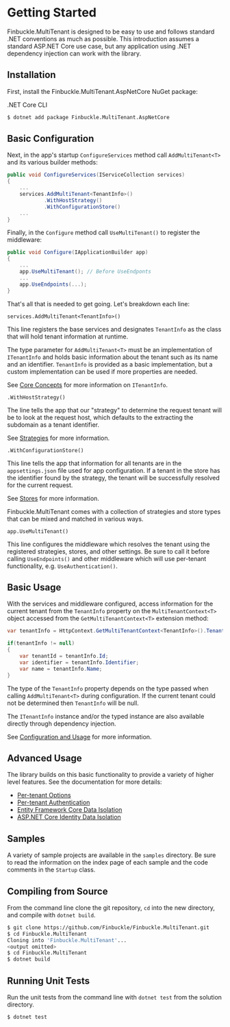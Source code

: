 # Getting Started

Finbuckle.MultiTenant is designed to be easy to use and follows standard .NET conventions as much as possible. This introduction assumes a standard ASP.NET Core
use case, but any application using .NET dependency injection can work with the library.

## Installation

First, install the Finbuckle.MultiTenant.AspNetCore NuGet package:

.NET Core CLI
```bash
$ dotnet add package Finbuckle.MultiTenant.AspNetCore
```

## Basic Configuration

Next, in the app's startup `ConfigureServices` method call `AddMultiTenant<T>` and its various builder methods:

```cs
public void ConfigureServices(IServiceCollection services)
{
    ...
    services.AddMultiTenant<TenantInfo>()
            .WithHostStrategy()
            .WithConfigurationStore()
    ...
}
```

Finally, in the `Configure` method call `UseMultiTenant()` to register the middleware:

```cs
public void Configure(IApplicationBuilder app)
{
    ...
    app.UseMultiTenant(); // Before UseEndponts
    ...
    app.UseEndpoints(...);
}
```

That's all that is needed to get going. Let's breakdown each line:

`services.AddMultiTenant<TenantInfo>()`

This line registers the base services and designates `TenantInfo` as the class that will hold tenant information at runtime.

The type parameter for `AddMultiTenant<T>` must be an implementation of `ITenantInfo` and holds basic information about the tenant such as its name and an identifier. `TenantInfo` is provided as a basic implementation, but a custom implementation can be used if more properties are needed.

See [Core Concepts](CoreConcepts) for more information on `ITenantInfo`.

`.WithHostStrategy()`

The line tells the app that our "strategy" to determine the request tenant will be to look at the request host, which defaults to the extracting the subdomain as a tenant identifier.

See [Strategies](Strategies) for more information.

`.WithConfigurationStore()`

This line tells the app that information for all tenants are in the `appsettings.json` file used for app configuration. If a tenant in the store has the identifier found by the strategy, the tenant will be successfully resolved for the current request.

See [Stores](Stores) for more information.

Finbuckle.MultiTenant comes with a collection of strategies and store types that can be mixed and matched in various ways.

`app.UseMultiTenant()`

This line configures the middleware which resolves the tenant using the registered strategies, stores, and other settings. Be sure to call it before calling `UseEndpoints()` and other middleware which will use per-tenant functionality, e.g. `UseAuthentication()`.

## Basic Usage

With the services and middleware configured, access information for the current tenant from the `TenantInfo` property on the `MultiTenantContext<T>` object accessed from the `GetMultiTenantContext<T>` extension method:

```cs
var tenantInfo = HttpContext.GetMultiTenantContext<TenantInfo>().TenantInfo;

if(tenantInfo != null)
{
    var tenantId = tenantInfo.Id;
    var identifier = tenantInfo.Identifier;
    var name = tenantInfo.Name;
}
```

The type of the `TenantInfo` property depends on the type passed when calling `AddMultiTenant<T>` during configuration. If the current tenant could not be determined then `TenantInfo` will be null.

The `ITenantInfo` instance and/or the typed instance are also available directly through dependency injection.

See [Configuration and Usage](ConfigurationAndUsage) for more information.

## Advanced Usage

The library builds on this basic functionality to provide a variety of higher level features. See the documentation for more details:

* [Per-tenant Options](Options)
* [Per-tenant Authentication](Authentication)
* [Entity Framework Core Data Isolation](EFCore)
* [ASP.NET Core Identity Data Isolation](Identity)

## Samples

A variety of sample projects are available in the `samples` directory. Be sure to read the information on the index page of each sample and the code comments in the `Startup` class.

## Compiling from Source

From the command line clone the git repository, `cd` into the new directory, and compile with `dotnet build`.

```bash
$ git clone https://github.com/Finbuckle/Finbuckle.MultiTenant.git
$ cd Finbuckle.MultiTenant
Cloning into 'Finbuckle.MultiTenant'...
<output omitted>
$ cd Finbuckle.MultiTenant
$ dotnet build
```

## Running Unit Tests

Run the unit tests from the command line with `dotnet test` from the solution directory.

```bash
$ dotnet test
```
